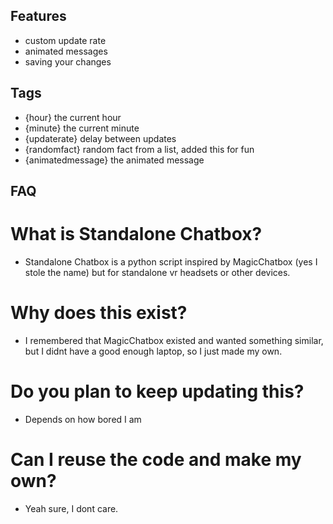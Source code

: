 ## Features
- custom update rate
- animated messages
- saving your changes

## Tags
- {hour} the current hour
- {minute} the current minute
- {updaterate} delay between updates
- {randomfact} random fact from a list, added this for fun
- {animatedmessage} the animated message

## FAQ
# What is Standalone Chatbox?
- Standalone Chatbox is a python script inspired by MagicChatbox (yes I stole the name) but for standalone vr headsets or other devices.

# Why does this exist?
- I remembered that MagicChatbox existed and wanted something similar, but I didnt have a good enough laptop, so I just made my own.

# Do you plan to keep updating this?
- Depends on how bored I am

# Can I reuse the code and make my own?
- Yeah sure, I dont care.
